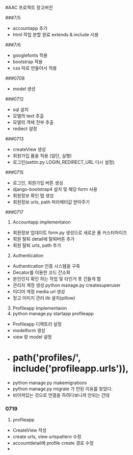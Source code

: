 #AAC 프로젝트 장고버전

###7/5
- accountapp 추가
- html 작업 분할 완료 extends & include 사용

###7/6
- googlefonts 적용
- bootstrap 적용
- css 따로 만들어서 적용

###0708
- model 생성

###0712
- sql 설치
- 모델의 text 추출
- 모델의 객체 전부 추출
- rediect 설정

###0713
- createView 생성
- 회원가입 폼을 적용 (일단, 실행)
- 로그인(settin.py LOGIN_REDIRECT_URL 다시 설정)

###0715
- 로그인, 회원가입 버튼 생성
- django-bootstrap4 설치 및 해당 form 사용 
- 회원정보 확인 탭 생성
- 회원정보 urls, path 파라메터값 받아주기

###0717
1. Accountapp implementaion
- 회원정보 업데이트 form.py 생성으로 새로운 폼 커스터마이즈
- 회원 탈퇴 detail에 탈퇴버튼 추가
- 회원 탈퇴 urls, path 추가
  
2. Authentication
- Authentication 인증 시스템을 구축
- Decator를 이용한 코드 간소화
- 본인인지 확인 하는 작업 및 타인거 못 건들게 함
- 관리자 계정 생성
  python manage.py createsuperuser
- 미디어 계정 media url 생성
- 장고 이미지 관리 ilb 설치(pillow)

3. Profileapp Implementaion
1. python manage.py startapp profileapp
- Profileapp 디렉토리 설정 
- modelform 생성
- view 랑 model 설정
- # path('profiles/', include('profileapp.urls')),
- python manage.py makemigrations
- python manage.py migrate 가 안된 이유를 찾았다.
- 비어져있는 것으로 연결을 하려다보니까 안되는 건데

### 0719
1. profileapp 
- CreateView 작성
- create urls, view urlspattern 수정
- accountdetail에 profile create 경로 수정
- 